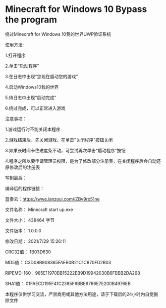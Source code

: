 # Minecraft for Windows 10 Bypass the program
绕过Minecraft for Windows 10我的世界UWP验证系统

使用方法:

  1.打开程序
  
  2.单击“启动程序”
  
  3.在日志中出现“您现在启动您的游戏”
  
  4.启动Windows10我的世界
  
  5.待日志中出现“启动完成”
  
  6.绕过完成，可以正常进入游戏
  
  
注意事项：

  1.游戏运行时不能关闭本程序
  
  2.游戏结束后，先关闭游戏，在单击“关闭程序”按钮关闭
  
  3.如果长时间卡住进度条不动，可尝试再次单击“启动程序”按钮
  
  4.程序之所以要申请管理员权限，是为了修改部分注册表，在关闭程序后会自动还原修改后的注册表
  
写到最后：

编译后的程序链接：

蓝奏云：https://wwe.lanzoui.com/iZBv9rx51ne

文件名称：       Minecraft start up.exe

文件大小：       438464 字节

文件版本：       1.0.0.0

修改日期：       2021/7/29 15:26:11

CRC32值：      1B03D630

MD5值：         C3D08B908385FAEB0B21C1C870FD2B03

RIPEMD-160：985E11970BB15222EB9D19942030B6FBBB2DA268

SHA1值：        01FAECD195F41C2385F6BBE6766E7E200B4976EB


本程序仅供学习交流，严禁商用或其他方法用途，请于下载后的24小时内自觉删除文件
